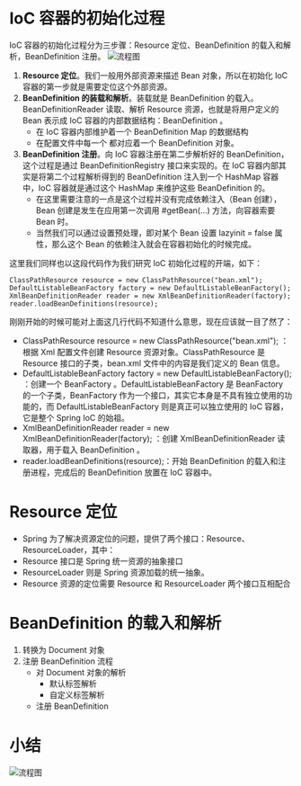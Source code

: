 # IoC 容器的初始化过程
IoC 容器的初始化过程分为三步骤：Resource 定位、BeanDefinition 的载入和解析，BeanDefinition 注册。
![流程图](https://gitee.com/chenssy/blog-home/raw/master/image/201811/spring-201805281001.png)
1. **Resource 定位**。我们一般用外部资源来描述 Bean 对象，所以在初始化 IoC 容器的第一步就是需要定位这个外部资源。
2. **BeanDefinition 的装载和解析**。装载就是 BeanDefinition 的载入。BeanDefinitionReader 读取、解析 Resource 资源，也就是将用户定义的 Bean 表示成 IoC 容器的内部数据结构：BeanDefinition 。
   * 在 IoC 容器内部维护着一个 BeanDefinition Map 的数据结构
   * 在配置文件中每一个 <bean> 都对应着一个 BeanDefinition 对象。
3. **BeanDefinition 注册**。向 IoC 容器注册在第二步解析好的 BeanDefinition，这个过程是通过 BeanDefinitionRegistry 接口来实现的。在 IoC 容器内部其实是将第二个过程解析得到的 BeanDefinition 注入到一个 HashMap 容器中，IoC 容器就是通过这个 HashMap 来维护这些 BeanDefinition 的。
   * 在这里需要注意的一点是这个过程并没有完成依赖注入（Bean 创建），Bean 创建是发生在应用第一次调用 #getBean(...) 方法，向容器索要 Bean 时。
   * 当然我们可以通过设置预处理，即对某个 Bean 设置 lazyinit = false 属性，那么这个 Bean 的依赖注入就会在容器初始化的时候完成。

这里我们同样也以这段代码作为我们研究 IoC 初始化过程的开端，如下：
```
ClassPathResource resource = new ClassPathResource("bean.xml");
DefaultListableBeanFactory factory = new DefaultListableBeanFactory();
XmlBeanDefinitionReader reader = new XmlBeanDefinitionReader(factory);
reader.loadBeanDefinitions(resource);
```

刚刚开始的时候可能对上面这几行代码不知道什么意思，现在应该就一目了然了：
+ ClassPathResource resource = new ClassPathResource("bean.xml"); ： 根据 Xml 配置文件创建 Resource 资源对象。ClassPathResource 是 Resource 接口的子类，bean.xml 文件中的内容是我们定义的 Bean 信息。
+ DefaultListableBeanFactory factory = new DefaultListableBeanFactory(); ：创建一个 BeanFactory 。DefaultListableBeanFactory 是 BeanFactory 的一个子类，BeanFactory 作为一个接口，其实它本身是不具有独立使用的功能的，而 DefaultListableBeanFactory 则是真正可以独立使用的 IoC 容器，它是整个 Spring IoC 的始祖。
+ XmlBeanDefinitionReader reader = new XmlBeanDefinitionReader(factory); ：创建 XmlBeanDefinitionReader 读取器，用于载入 BeanDefinition 。
+ reader.loadBeanDefinitions(resource);：开始 BeanDefinition 的载入和注册进程，完成后的 BeanDefinition 放置在 IoC 容器中。


# Resource 定位
* Spring 为了解决资源定位的问题，提供了两个接口：Resource、ResourceLoader，其中：
* Resource 接口是 Spring 统一资源的抽象接口
* ResourceLoader 则是 Spring 资源加载的统一抽象。
* Resource 资源的定位需要 Resource 和 ResourceLoader 两个接口互相配合

# BeanDefinition 的载入和解析
1. 转换为 Document 对象
2. 注册 BeanDefinition 流程
   + 对 Document 对象的解析
      * 默认标签解析
      * 自定义标签解析
   + 注册 BeanDefinition


# 小结
![流程图](https://gitee.com/chenssy/blog-home/raw/master/image/201811/spring-201807201001.png)